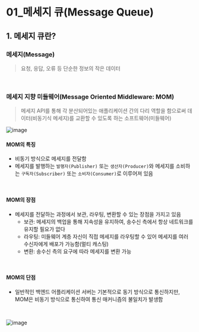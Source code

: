 # 01_메세지 큐(Message Queue)

## 1. 메세지 큐란?

### 메세지(Message)

> 요청, 응답, 오류 등 단순한 정보의 작은 데이터

<br>

### 메세지 지향 미들웨어(Message Oriented Middleware: MOM)

> 메세지 API를 통해 각 분산되어있는 애플리케이션 간의 다리 역할을 함으로써 데이터(비동기식 메세지)를 교환할 수 있도록 하는 소프트웨어(미들웨어)

![image](https://user-images.githubusercontent.com/93081720/233535554-270ed84a-eaea-43f2-8495-591427a5c025.png)

#### MOM의 특징

- 비동기 방식으로 메세지를 전달함
- 메세지를 발행하는 `발행자(Publisher)` 또는 `생산자(Producer)`와 메세지를 소비하는 `구독자(Subscriber)` 또는 `소비자(Consumer)`로 이루어져 있음

<br>

#### MOM의 장점

- 메세지를 전달하는 과정에서 보관, 라우팅, 변환할 수 있는 장점을 가지고 있음
  - 보관: 메세지의 백업을 통해 지속성을 유지하여, 송수신 측에서 항상 네트워크를 유지할 필요가 없다
  - 라우팅: 미들웨어 계층 자신이 직접 메세지를 라우팅할 수 있어 메세지를 여러 수신자에게 배포가 가능함(멀티 캐스팅) 
  - 변환: 송수신 측의 요구에 따라 메세지를 변환 가능

<br>

#### MOM의 단점

- 일반적인 백엔드 어플리케이션 서버는 기본적으로 동기 방식으로 통신하지만, MOM은 비동기 방식으로 통신하여 통신 매커니즘의 불일치가 발생함

<br>

![image](https://user-images.githubusercontent.com/93081720/233534989-629ce70e-968b-4546-9df0-c4372fd81cb0.png)